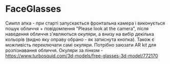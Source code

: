 # FaceGlasses


Симпл апка - при старті запускається фронтальна камера і виконується пошук обличчя + повідомлення "Please look at the camera", після наведення обличчя з'являються окуляри, а внизу на вибір декілька кольорів (видно яку оправу обрано - як затиснута кнопка). Також є можливість переключати самі окуляри. Потрібно заюзати AR kit  для розпізнавання обличчя. Окуляри за лінком -  https://www.turbosquid.com/3d-models/free-glasses-3d-model/772170
